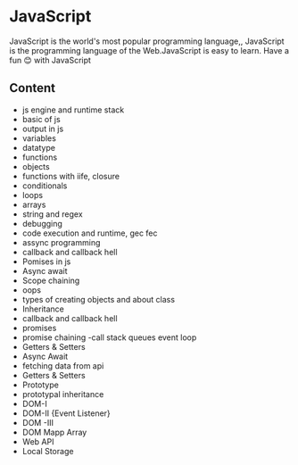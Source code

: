 
# JavaScript

JavaScript is the world's most popular programming language,,
JavaScript is the programming language of the Web.JavaScript is easy to learn. Have a fun 😊 with JavaScript 


## Content

- js engine and runtime stack
- basic of js
- output in js
- variables
- datatype
- functions
- objects
- functions with iife, closure
- conditionals
- loops
- arrays
- string and regex
- debugging
- code execution and runtime, gec fec
- assync programming
- callback and callback hell
- Pomises in js
- Async await
- Scope chaining
- oops
- types of creating objects and about class
- Inheritance
- callback and callback hell
- promises
- promise chaining
-call stack queues event loop
- Getters & Setters
- Async Await
- fetching data from api
- Getters & Setters
- Prototype
- prototypal inheritance
- DOM-I
- DOM-II {Event Listener}
- DOM -III
- DOM Mapp Array
- Web API
- Local Storage
